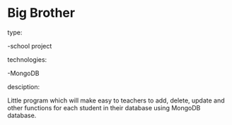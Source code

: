 # Big Brother

type:

-school project

technologies:

-MongoDB

desciption:

Little program which will make easy to teachers to add, delete, update and other functions for each student in their
database using MongoDB database.
